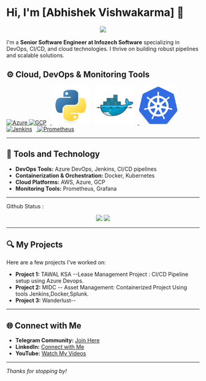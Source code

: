 # Hi, I'm [Abhishek Vishwakarma] 👋 

<p align="center">
  <img src="https://readme-typing-svg.herokuapp.com/?lines=I+💻+Make+Deployment+Easy;I+love+Cloud+and+Devops&center=true&width=500&height=50" />
</p>

I'm a **Senior Software Engineer at Infozech Software** specializing in DevOps, CI/CD, and cloud technologies. I thrive on building robust pipelines and scalable solutions.


## ⚙️ Cloud, DevOps & Monitoring Tools
<p align="left">
  <a href="https://azure.microsoft.com/" target="_blank">
  <img src="https://www.vectorlogo.zone/logos/microsoft_azure/microsoft_azure-icon.svg" alt="Azure" width="100" height="100"/>
</a>
    <a href="https://cloud.google.com/" target="_blank">
  <img src="https://www.vectorlogo.zone/logos/google_cloud/google_cloud-icon.svg" alt="GCP" width="100" height="100" style="margin-right: 10px;" />
</a>
 
  <img src="https://raw.githubusercontent.com/devicons/devicon/master/icons/python/python-original.svg" alt="python" height="100" style="margin-right: 10px;"/>
 <a href="https://www.docker.com/" target="_blank">
  <img src="https://raw.githubusercontent.com/devicons/devicon/master/icons/docker/docker-original.svg" alt="Docker" width="100" height="100" style="margin-right: 10px;" />
</a>
<a href="https://kubernetes.io/" target="_blank">
  <img src="https://raw.githubusercontent.com/devicons/devicon/master/icons/kubernetes/kubernetes-plain.svg" alt="Kubernetes" width="100" height="100" style="margin-right: 10px;"/>
</a>

  <a href="https://www.jenkins.io/" target="_blank">
  <img src="https://www.vectorlogo.zone/logos/jenkins/jenkins-icon.svg" alt="Jenkins" width="100" height="100" style="margin-right: 10px;"/>
</a>
<a href="https://prometheus.io/" target="_blank">
  <img src="https://www.vectorlogo.zone/logos/prometheusio/prometheusio-icon.svg" alt="Prometheus" width="100" height="100" style="margin-right: 10px;"/>
</a>
</p>

---

## 🚀 Tools and Technology
- **DevOps Tools:** Azure DevOps, Jenkins, CI/CD pipelines
- **Containerization & Orchestration:** Docker, Kubernetes
- **Cloud Platforms:** AWS, Azure, GCP
- **Monitoring Tools:** Prometheus, Grafana

---
Github Status :
<p align="center">
  <img src="https://github-readme-stats.vercel.app/api?username=abhivishwa07&show_icons=true&theme=radical" width="48%" />
  <img src="https://github-readme-streak-stats.herokuapp.com?user=abhivishwa07&theme=radical" width="48%" />
</p>

----

## 🔍 My Projects
Here are a few projects I've worked on:
- **Project 1:** TAWAL KSA --Lease Management Project : CI/CD Pipeline setup using Azure Devops.
- **Project 2:** MIDC -- Asset Management: Containerized Project Using tools Jenkins,Docker,Splunk.
- **Project 3:** Wanderlust-- 
---

## 🌐 Connect with Me
- **Telegram Community:** [Join Here](https://t.me/devopsandsredocs)
- **LinkedIn:** [Connect with Me](https://www.linkedin.com/in/abhishek-vishwakarma-b6359b15b/)
- **YouTube:** [Watch My Videos](https://www.youtube.com/@devopswithabhi07)

---

*Thanks for stopping by!*
